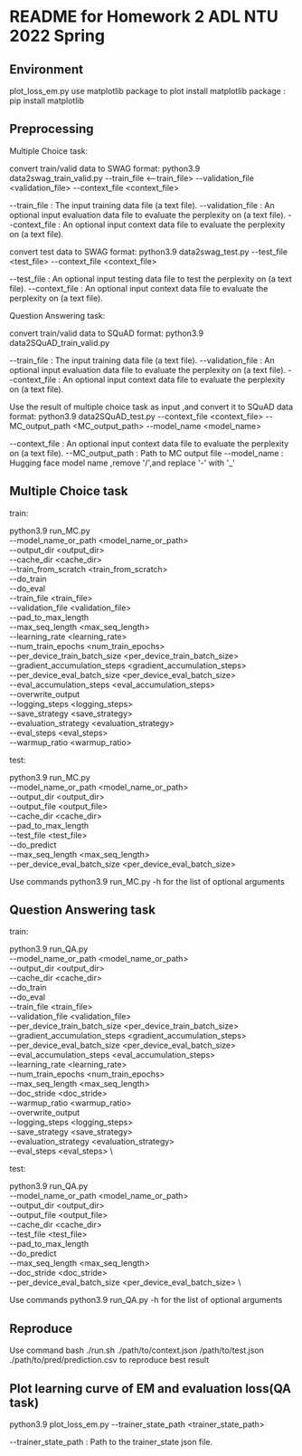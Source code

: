 # README for Homework 2 ADL NTU 2022 Spring

## Environment

plot_loss_em.py use matplotlib package to plot
install matplotlib package : pip install matplotlib

## Preprocessing

Multiple Choice task:

convert train/valid data to SWAG format:
python3.9 data2swag_train_valid.py --train_file <--train_file> --validation_file <validation_file> --context_file <context_file>

--train_file : The input training data file (a text file).
--validation_file : An optional input evaluation data file to evaluate the perplexity on (a text file).
--context_file : An optional input context data file to evaluate the perplexity on (a text file).


convert test data to SWAG format:
python3.9 data2swag_test.py --test_file <test_file> --context_file <context_file>

--test_file : An optional input testing data file to test the perplexity on (a text file).
--context_file : An optional input context data file to evaluate the perplexity on (a text file).



Question Answering task:

convert train/valid data to SQuAD format:
python3.9 data2SQuAD_train_valid.py

--train_file : The input training data file (a text file).
--validation_file : An optional input evaluation data file to evaluate the perplexity on (a text file).
--context_file : An optional input context data file to evaluate the perplexity on (a text file).

Use the result of multiple choice task as input ,and convert it to SQuAD data format:
python3.9 data2SQuAD_test.py --context_file <context_file> --MC_output_path <MC_output_path> --model_name <model_name>

--context_file : An optional input context data file to evaluate the perplexity on (a text file).
--MC_output_path : Path to MC output file
--model_name : Hugging face model name ,remove '/',and replace '-' with '_'


## Multiple Choice task

train: 


python3.9 run_MC.py \
  --model_name_or_path <model_name_or_path> \
  --output_dir <output_dir> \
  --cache_dir <cache_dir> \
  --train_from_scratch <train_from_scratch> \
  --do_train \
  --do_eval \
  --train_file <train_file> \
  --validation_file <validation_file> \
  --pad_to_max_length \
  --max_seq_length <max_seq_length> \
  --learning_rate <learning_rate> \
  --num_train_epochs <num_train_epochs> \
  --per_device_train_batch_size <per_device_train_batch_size> \
  --gradient_accumulation_steps <gradient_accumulation_steps>\
  --per_device_eval_batch_size <per_device_eval_batch_size> \
  --eval_accumulation_steps <eval_accumulation_steps> \
  --overwrite_output \
  --logging_steps <logging_steps> \
  --save_strategy <save_strategy> \
  --evaluation_strategy <evaluation_strategy> \
  --eval_steps <eval_steps> \
  --warmup_ratio <warmup_ratio>
  
test: 

python3.9 run_MC.py \
  --model_name_or_path <model_name_or_path> \
  --output_dir <output_dir> \
  --output_file <output_file> \
  --cache_dir <cache_dir> \
  --pad_to_max_length \
  --test_file <test_file> \
  --do_predict \
  --max_seq_length <max_seq_length> \
  --per_device_eval_batch_size <per_device_eval_batch_size>
  
Use commands python3.9 run_MC.py -h for the list of optional arguments 
  


## Question Answering task

train: 

python3.9 run_QA.py \
  --model_name_or_path <model_name_or_path> \
  --output_dir <output_dir> \
  --cache_dir <cache_dir> \
  --do_train \
  --do_eval \
  --train_file <train_file> \
  --validation_file <validation_file> \
  --per_device_train_batch_size <per_device_train_batch_size> \
  --gradient_accumulation_steps <gradient_accumulation_steps>\
  --per_device_eval_batch_size <per_device_eval_batch_size> \
  --eval_accumulation_steps <eval_accumulation_steps> \
  --learning_rate <learning_rate> \
  --num_train_epochs <num_train_epochs> \
  --max_seq_length <max_seq_length> \
  --doc_stride <doc_stride> \
  --warmup_ratio <warmup_ratio> \
  --overwrite_output \
  --logging_steps <logging_steps> \
  --save_strategy <save_strategy> \
  --evaluation_strategy <evaluation_strategy> \
  --eval_steps <eval_steps> \

test: 

python3.9 run_QA.py \
  --model_name_or_path <model_name_or_path> \
  --output_dir <output_dir> \
  --output_file <output_file> \
  --cache_dir <cache_dir> \
  --test_file <test_file> \
  --pad_to_max_length \
  --do_predict \
  --max_seq_length <max_seq_length> \
  --doc_stride <doc_stride> \
  --per_device_eval_batch_size <per_device_eval_batch_size> \

Use commands python3.9 run_QA.py -h for the list of optional arguments 

## Reproduce
Use command bash ./run.sh ./path/to/context.json /path/to/test.json  ./path/to/pred/prediction.csv to reproduce best result

## Plot learning curve of EM and evaluation loss(QA task)
python3.9 plot_loss_em.py --trainer_state_path <trainer_state_path>

--trainer_state_path : Path to the trainer_state json file.







